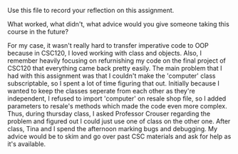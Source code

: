 Use this file to record your reflection on this assignment. 

What worked, what didn't, what advice would you give someone taking this course in the future?

For my case, it wasn't really hard to transfer imperative code to OOP because in CSC120, I loved working with class and objects. Also, I remember heavily focusing on refurnishing my code on the final project of CSC120 that everything came back pretty easily. The main problem that I had with this assignment was that I couldn't make the 'computer' class subscriptable, so I spent a lot of time figuring that out. Initially because I wanted to keep the classes seperate from each other as they're independent, I refused to import 'computer' on resale shop file, so I added parameters to resale's methods which made the code even more complex. Thus, during thursday class, I asked Professor Crouser regarding the problem and figured out I could just use one of class on the other one. After class, Tina and I spend the afternoon marking bugs and debugging. My advice would be to skim and go over past CSC materials and ask for help as it's available. 